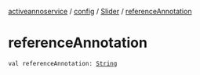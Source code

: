 [activeannoservice](../../index.md) / [config](../index.md) / [Slider](index.md) / [referenceAnnotation](./reference-annotation.md)

# referenceAnnotation

`val referenceAnnotation: `[`String`](https://kotlinlang.org/api/latest/jvm/stdlib/kotlin/-string/index.html)